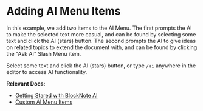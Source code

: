 # Adding AI Menu Items

In this example, we add two items to the AI Menu. The first prompts the AI to make the selected text more casual, and can be found by selecting some text and click the AI (stars) button. The second prompts the AI to give ideas on related topics to extend the document with, and can be found by clicking the "Ask AI" Slash Menu item.

Select some text and click the AI (stars) button, or type `/ai` anywhere in the editor to access AI functionality.

**Relevant Docs:**

- [Getting Stared with BlockNote AI](/docs/features/ai/getting-started)
- [Custom AI Menu Items](/docs/features/ai/custom-commands)
